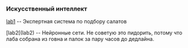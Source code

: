### Искусственный интеллект

[lab1](lab1) -- Экспертная система по подбору салатов

[lab2[(lab2) -- Нейронные сети. Не советую это пидорить, потому что лаба собрана из говна и палок за пару часов до дедлайна.
